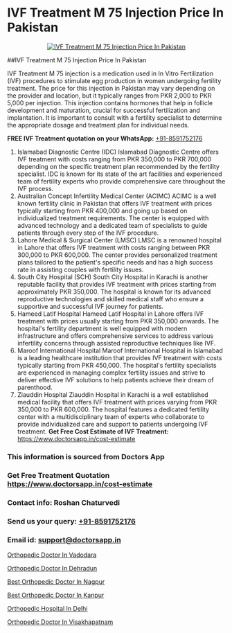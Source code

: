 # IVF Treatment M 75 Injection Price In Pakistan

<p align="center">
  <a href="https://doctorsapp.in/treatment/ivf-treatment">
    <img src="https://doctorsapp.co.in/uploads/treatment_image/ICSI.jpg" alt="IVF Treatment M 75 Injection Price In Pakistan">
  </a>
</p>
##IVF Treatment M 75 Injection Price In Pakistan

IVF Treatment M 75 injection is a medication used in In Vitro Fertilization (IVF) procedures to stimulate egg production in women undergoing fertility treatment. The price for this injection in Pakistan may vary depending on the provider and location, but it typically ranges from PKR 2,000 to PKR 5,000 per injection. This injection contains hormones that help in follicle development and maturation, crucial for successful fertilization and implantation. It is important to consult with a fertility specialist to determine the appropriate dosage and treatment plan for individual needs.

**FREE IVF Treatment quotation on your WhatsApp:**  [+91-8591752176](https://api.whatsapp.com/send?phone=8591752176)

1) Islamabad Diagnostic Centre (IDC)   Islamabad Diagnostic Centre offers IVF treatment with costs ranging from PKR 350,000 to PKR 700,000 depending on the specific treatment plan recommended by the fertility specialist. IDC is known for its state of the art facilities and experienced team of fertility experts who provide comprehensive care throughout the IVF process.
2) Australian Concept Infertility Medical Center (ACIMC)   ACIMC is a well known fertility clinic in Pakistan that offers IVF treatment with prices typically starting from PKR 400,000 and going up based on individualized treatment requirements. The center is equipped with advanced technology and a dedicated team of specialists to guide patients through every step of the IVF procedure.
3) Lahore Medical & Surgical Center (LMSC)   LMSC is a renowned hospital in Lahore that offers IVF treatment with costs ranging between PKR 300,000 to PKR 600,000. The center provides personalized treatment plans tailored to the patient's specific needs and has a high success rate in assisting couples with fertility issues.
4) South City Hospital (SCH)   South City Hospital in Karachi is another reputable facility that provides IVF treatment with prices starting from approximately PKR 350,000. The hospital is known for its advanced reproductive technologies and skilled medical staff who ensure a supportive and successful IVF journey for patients.
5) Hameed Latif Hospital   Hameed Latif Hospital in Lahore offers IVF treatment with prices usually starting from PKR 350,000 onwards. The hospital's fertility department is well equipped with modern infrastructure and offers comprehensive services to address various infertility concerns through assisted reproductive techniques like IVF.
6) Maroof International Hospital   Maroof International Hospital in Islamabad is a leading healthcare institution that provides IVF treatment with costs typically starting from PKR 450,000. The hospital's fertility specialists are experienced in managing complex fertility issues and strive to deliver effective IVF solutions to help patients achieve their dream of parenthood.
7) Ziauddin Hospital   Ziauddin Hospital in Karachi is a well established medical facility that offers IVF treatment with prices varying from PKR 350,000 to PKR 600,000. The hospital features a dedicated fertility center with a multidisciplinary team of experts who collaborate to provide individualized care and support to patients undergoing IVF treatment.
**Get Free Cost Estimate of IVF Treatment:** https://www.doctorsapp.in/cost-estimate

### This information is sourced from Doctors App 
### Get Free Treatment Quotation https://www.doctorsapp.in/cost-estimate
### Contact info: Roshan Chaturvedi 
### Send us your query: [+91-8591752176](https://api.whatsapp.com/send?phone=8591752176) 
### Email id: support@doctorsapp.in

[Orthopedic Doctor In Vadodara](https://www.linkedin.com/pulse/orthopedic-doctor-vadodara-doctorsapp-rajshahi-12vae?trackingId=J9U6KOddpSR5WFtY3OfuYg%3D%3D&lipi=urn%3Ali%3Apage%3Ad_flagship3_company_admin%3BtGKQvLKET%2FOkWlJl4W0MBA%3D%3D)

[Orthopedic Doctor In Dehradun](https://www.linkedin.com/pulse/orthopedic-doctor-dehradun-acl-tear-treatment-ntkfe?trackingId=bzAjYQXTU5Cm7TZUdiZssA%3D%3D&lipi=urn%3Ali%3Apage%3Ad_flagship3_company_admin%3BxUBWLKzDRA2fVBqJ%2Fp%2FTnw%3D%3D)

[Best Orthopedic Doctor In Nagpur](https://medium.com/@vimalrana22/best-orthopedic-doctor-in-nagpur-828a7e80d2f9)

[Best Orthopedic Doctor In Kanpur](https://medium.com/@vimalrana22/best-orthopedic-doctor-in-kanpur-29a81a7eb859)

[Orthopedic Hospital In Delhi](https://doctors-apps.github.io/doctorsapp/orthopedic-hospital-in-delhi)

[Orthopedic Doctor In Visakhapatnam](https://doctors-apps.github.io/doctorsapp/orthopedic-doctor-in-visakhapatnam)

